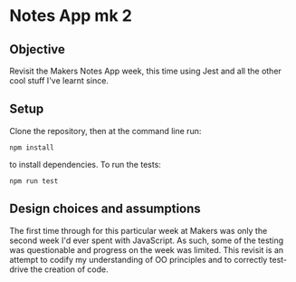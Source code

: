 # Notes App mk 2

## Objective

Revisit the Makers Notes App week, this time using Jest and all the other cool stuff I've learnt since.

## Setup

Clone the repository, then at the command line run:

```npm install```

to install dependencies. To run the tests:

```npm run test```


## Design choices and assumptions

The first time through for this particular week at Makers was only the second week I'd ever spent with JavaScript. As such, some of the testing was questionable and progress on the week was limited. This revisit is an attempt to codify my understanding of OO principles and to correctly test-drive the creation of code.
